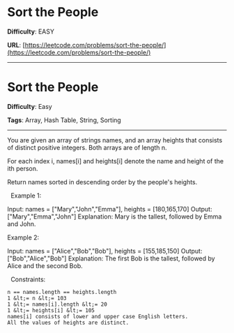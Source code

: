 # Sort the People

**Difficulty**: EASY

**URL**: [https://leetcode.com/problems/sort-the-people/](https://leetcode.com/problems/sort-the-people/)

---

# Sort the People

**Difficulty**: Easy

**Tags**: Array, Hash Table, String, Sorting

---

You are given an array of strings names, and an array heights that consists of distinct positive integers. Both arrays are of length n.

For each index i, names[i] and heights[i] denote the name and height of the ith person.

Return names sorted in descending order by the people&#39;s heights.

&nbsp;
Example 1:


Input: names = [&quot;Mary&quot;,&quot;John&quot;,&quot;Emma&quot;], heights = [180,165,170]
Output: [&quot;Mary&quot;,&quot;Emma&quot;,&quot;John&quot;]
Explanation: Mary is the tallest, followed by Emma and John.


Example 2:


Input: names = [&quot;Alice&quot;,&quot;Bob&quot;,&quot;Bob&quot;], heights = [155,185,150]
Output: [&quot;Bob&quot;,&quot;Alice&quot;,&quot;Bob&quot;]
Explanation: The first Bob is the tallest, followed by Alice and the second Bob.


&nbsp;
Constraints:


	n == names.length == heights.length
	1 &lt;= n &lt;= 103
	1 &lt;= names[i].length &lt;= 20
	1 &lt;= heights[i] &lt;= 105
	names[i] consists of lower and upper case English letters.
	All the values of heights are distinct.



